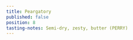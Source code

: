 ```yaml
---
title: Peargatory
published: false
position: 8
tasting-notes: Semi-dry, zesty, butter (PERRY)
---
```


